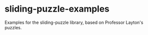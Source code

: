 # sliding-puzzle-examples
Examples for the sliding-puzzle library, based on Professor Layton's puzzles.
